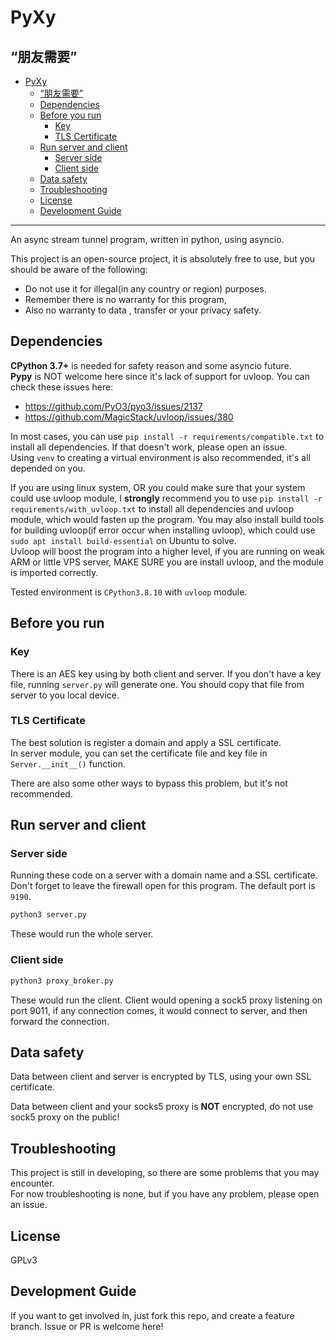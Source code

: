 # PyXy

## “朋友需要”

- [PyXy](#pyxy)
  - [“朋友需要”](#朋友需要)
  - [Dependencies](#dependencies)
  - [Before you run](#before-you-run)
    - [Key](#key)
    - [TLS Certificate](#tls-certificate)
  - [Run server and client](#run-server-and-client)
    - [Server side](#server-side)
    - [Client side](#client-side)
  - [Data safety](#data-safety)
  - [Troubleshooting](#troubleshooting)
  - [License](#license)
  - [Development Guide](#development-guide)


---

An async stream tunnel program, written in python, using asyncio.

This project is an open-source project, it is absolutely free to use, but you should be aware of the following:
- Do not use it for illegal(in any country or region) purposes.
- Remember there is no warranty for this program, 
- Also no warranty to data , transfer or your privacy safety.


## Dependencies

**CPython 3.7+** is needed for safety reason and some asyncio future.  
**Pypy** is NOT welcome here since it's lack of support for uvloop. You can check these issues here:

- https://github.com/PyO3/pyo3/issues/2137
- https://github.com/MagicStack/uvloop/issues/380

In most cases, you can use `pip install -r requirements/compatible.txt` to install all dependencies. If that doesn't work, please open an issue.  
Using `venv` to creating a virtual environment is also recommended, it's all depended on you.

If you are using linux system, OR you could make sure that your system could use uvloop module, I **strongly** recommend you to use `pip install -r requirements/with_uvloop.txt` to install all dependencies and uvloop module, which would fasten up the program. You may also install build tools for building uvloop(if error occur when installing uvloop), which could use `sudo apt install build-essential` on Ubuntu to solve.  
Uvloop will boost the program into a higher level, if you are running on weak ARM or little VPS server, MAKE SURE you are install uvloop, and the module is imported correctly.

Tested environment is `CPython3.8.10` with `uvloop` module.

## Before you run

### Key
There is an AES key using by both client and server. If you don't have a key file, running `server.py` will generate one. You should copy that file from server to you local device.  

### TLS Certificate

The best solution is register a domain and apply a SSL certificate.  
In server module, you can set the certificate file and key file in `Server.__init__()` function.  

There are also some other ways to bypass this problem, but it's not recommended.

## Run server and client

### Server side
Running these code on a server with a domain name and a SSL certificate.  
Don't forget to leave the firewall open for this program. The default port is `9190`.  
```bash
python3 server.py
```
These would run the whole server.  

### Client side

```bash
python3 proxy_broker.py
```

These would run the client. Client would opening a sock5 proxy listening on port 9011, if any connection comes, it would connect to server, and then forward the connection.

## Data safety

Data between client and server is encrypted by TLS, using your own SSL certificate.

Data between client and your socks5 proxy is **NOT** encrypted, do not use sock5 proxy on the public!

## Troubleshooting

This project is still in developing, so there are some problems that you may encounter.  
For now troubleshooting is none, but if you have any problem, please open an issue.

## License

GPLv3

## Development Guide

If you want to get involved in, just fork this repo, and create a feature branch. Issue or PR is welcome here!  
